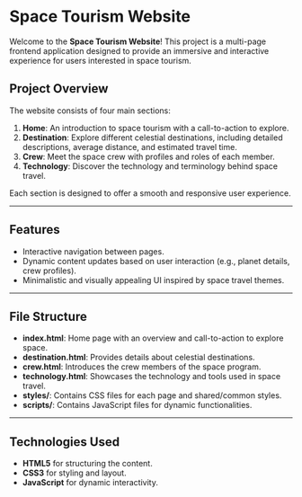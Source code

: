 # Space Tourism Website

Welcome to the **Space Tourism Website**! This project is a multi-page frontend application designed to provide an immersive and interactive experience for users interested in space tourism.

## Project Overview

The website consists of four main sections:
1. **Home**: An introduction to space tourism with a call-to-action to explore.
2. **Destination**: Explore different celestial destinations, including detailed descriptions, average distance, and estimated travel time.
3. **Crew**: Meet the space crew with profiles and roles of each member.
4. **Technology**: Discover the technology and terminology behind space travel.

Each section is designed to offer a smooth and responsive user experience.

---

## Features

- Interactive navigation between pages.
- Dynamic content updates based on user interaction (e.g., planet details, crew profiles).
- Minimalistic and visually appealing UI inspired by space travel themes.

---

## File Structure

- **index.html**: Home page with an overview and call-to-action to explore space.
- **destination.html**: Provides details about celestial destinations.
- **crew.html**: Introduces the crew members of the space program.
- **technology.html**: Showcases the technology and tools used in space travel.
- **styles/**: Contains CSS files for each page and shared/common styles.
- **scripts/**: Contains JavaScript files for dynamic functionalities.

---

## Technologies Used

- **HTML5** for structuring the content.
- **CSS3** for styling and layout.
- **JavaScript** for dynamic interactivity.
